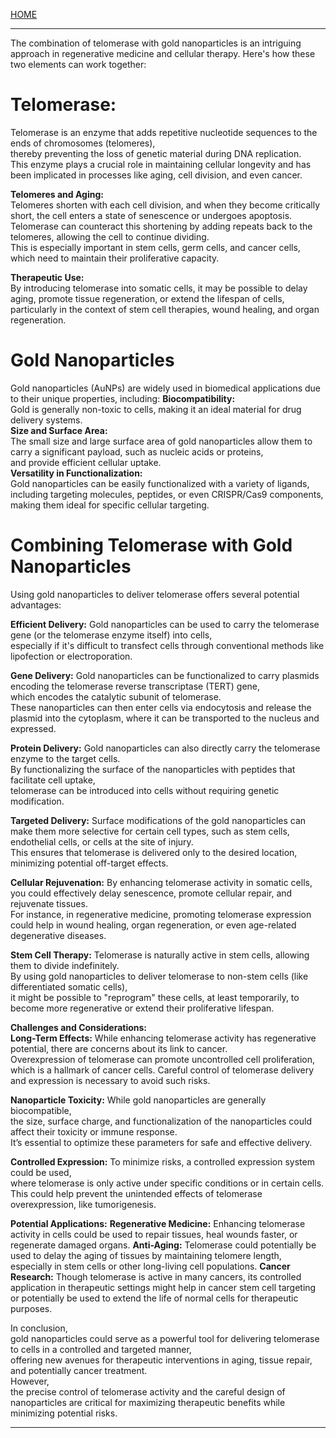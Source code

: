 [HOME](/README.md)   

---   

The combination of telomerase with gold nanoparticles is an intriguing approach in regenerative medicine and cellular therapy. Here's how these two elements can work together:


# Telomerase:  
Telomerase is an enzyme that adds repetitive nucleotide sequences to the ends of chromosomes (telomeres),   
 thereby preventing the loss of genetic material during DNA replication.   
  This enzyme plays a crucial role in maintaining cellular longevity and has been implicated in processes like aging, cell division, and even cancer.   

**Telomeres and Aging:**  
Telomeres shorten with each cell division, and when they become critically short, the cell enters a state of senescence or undergoes apoptosis.   
 Telomerase can counteract this shortening by adding repeats back to the telomeres, allowing the cell to continue dividing.   
  This is especially important in stem cells, germ cells, and cancer cells, which need to maintain their proliferative capacity.

**Therapeutic Use:**   
By introducing telomerase into somatic cells, it may be possible to delay aging, promote tissue regeneration, or extend the lifespan of cells,   
 particularly in the context of stem cell therapies, wound healing, and organ regeneration.   

# Gold Nanoparticles
Gold nanoparticles (AuNPs) are widely used in biomedical applications due to their unique properties, including:
**Biocompatibility:**   
Gold is generally non-toxic to cells, making it an ideal material for drug delivery systems.  
**Size and Surface Area:**  
The small size and large surface area of gold nanoparticles allow them to carry a significant payload, such as nucleic acids or proteins,  
 and provide efficient cellular uptake.  
**Versatility in Functionalization:**  
Gold nanoparticles can be easily functionalized with a variety of ligands, including targeting molecules, peptides, or even CRISPR/Cas9 components,    
 making them ideal for specific cellular targeting.   

# Combining Telomerase with Gold Nanoparticles  
Using gold nanoparticles to deliver telomerase offers several potential advantages:

**Efficient Delivery:** Gold nanoparticles can be used to carry the telomerase gene (or the telomerase enzyme itself) into cells,   
 especially if it's difficult to transfect cells through conventional methods like lipofection or electroporation.   

**Gene Delivery:** Gold nanoparticles can be functionalized to carry plasmids encoding the telomerase reverse transcriptase (TERT) gene,   
 which encodes the catalytic subunit of telomerase.   
  These nanoparticles can then enter cells via endocytosis and release the plasmid into the cytoplasm, where it can be transported to the nucleus and expressed.

**Protein Delivery:** Gold nanoparticles can also directly carry the telomerase enzyme to the target cells.   
 By functionalizing the surface of the nanoparticles with peptides that facilitate cell uptake,   
  telomerase can be introduced into cells without requiring genetic modification.

**Targeted Delivery:** Surface modifications of the gold nanoparticles can make them more selective for certain cell types, such as stem cells, endothelial cells, or cells at the site of injury.   
 This ensures that telomerase is delivered only to the desired location, minimizing potential off-target effects.   

**Cellular Rejuvenation:** By enhancing telomerase activity in somatic cells, you could effectively delay senescence, promote cellular repair, and rejuvenate tissues.   
 For instance, in regenerative medicine, promoting telomerase expression could help in wound healing, organ regeneration, or even age-related degenerative diseases.

**Stem Cell Therapy:** Telomerase is naturally active in stem cells, allowing them to divide indefinitely.   
 By using gold nanoparticles to deliver telomerase to non-stem cells (like differentiated somatic cells),   
  it might be possible to "reprogram" these cells, at least temporarily, to become more regenerative or extend their proliferative lifespan.   

**Challenges and Considerations:**  
  **Long-Term Effects:** While enhancing telomerase activity has regenerative potential, there are concerns about its link to cancer.   
   Overexpression of telomerase can promote uncontrolled cell proliferation,   
    which is a hallmark of cancer cells. Careful control of telomerase delivery and expression is necessary to avoid such risks.   

  **Nanoparticle Toxicity:** While gold nanoparticles are generally biocompatible,   
   the size, surface charge, and functionalization of the nanoparticles could affect their toxicity or immune response.   
    It’s essential to optimize these parameters for safe and effective delivery.

**Controlled Expression:** To minimize risks, a controlled expression system could be used,   
 where telomerase is only active under specific conditions or in certain cells.   
  This could help prevent the unintended effects of telomerase overexpression, like tumorigenesis.   

**Potential Applications:**
  **Regenerative Medicine:** Enhancing telomerase activity in cells could be used to repair tissues, heal wounds faster, or regenerate damaged organs.
  **Anti-Aging:** Telomerase could potentially be used to delay the aging of tissues by maintaining telomere length, especially in stem cells or other long-living cell populations.
  **Cancer Research:** Though telomerase is active in many cancers, its controlled application in therapeutic settings might help in cancer stem cell targeting or potentially be used to extend the life of normal cells for therapeutic purposes.

In conclusion,   
 gold nanoparticles could serve as a powerful tool for delivering telomerase to cells in a controlled and targeted manner,   
  offering new avenues for therapeutic interventions in aging, tissue repair, and potentially cancer treatment.   
   However,   
    the precise control of telomerase activity and the careful design of nanoparticles are critical for maximizing therapeutic benefits while minimizing potential risks.

---   
